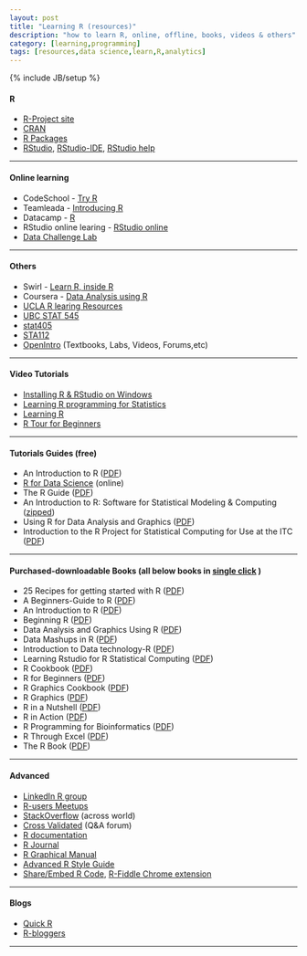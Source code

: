 ```yaml
---
layout: post
title: "Learning R (resources)"
description: "how to learn R, online, offline, books, videos & others"
category: [learning,programming]
tags: [resources,data science,learn,R,analytics]
---
```

{% include JB/setup %}


#### R
* [R-Project site](http://www.r-project.org/ "R-Project site")
* [CRAN](http://cran.us.r-project.org/ "Comprehensive R Archive Network")
* [R Packages](http://cran.r-project.org/web/packages/ "R package repository")
* [RStudio](http://www.rstudio.com/ "RStudio side"), [RStudio-IDE](http://www.rstudio.com/products/rstudio/ "RStudio IDE"), [RStudio help](https://support.rstudio.com/hc/en-us/categories/200035113-Documentation)

----------------------------

#### Online learning
* CodeSchool - [Try R](http://tryr.codeschool.com/)
* Teamleada - [Introducing R](https://www.teamleada.com/tutorials/introduction-to-statistical-programming-in-r "Introducing R")
* Datacamp - [R](https://www.datacamp.com/#/ "R-online coding")
* RStudio online learing - [RStudio online](http://www.rstudio.com/resources/training/online-learning/)
* [Data Challenge Lab](https://dcl-2017-04.github.io/curriculum/)

----------------------------

#### Others
* Swirl - [Learn R, inside R](http://swirlstats.com/ "Swirl Stats")
* Coursera - [Data Analysis using R](https://www.coursera.org/course/compdata "Data Science Course")
* [UCLA R learing Resources](http://www.ats.ucla.edu/stat/r/ "Institute for Digital Research and Education, UCLA")
* [UBC STAT 545](http://stat545.com/index.html "Data wrangling, exploration, and analysis with R")
* [stat405](http://stat405.had.co.nz/ "Introduction to Data Analysis")
* [STA112](http://www2.stat.duke.edu/courses/Fall17/sta112.01/)
* [OpenIntro](https://www.openintro.org "OpenIntro HomePage") (Textbooks, Labs, Videos, Forums,etc)

----------------------------

#### Video Tutorials
* [Installing R & RStudio on Windows](https://www.youtube.com/watch?v=MFfRQuQKGYg "Installing R & RStudio on Windows - 15 min")
* [Learning R programming for Statistics](https://www.youtube.com/watch?v=1jl9OKnjQHs&list=PL98A94C9CB45A5580 "Ed Boone Channel")
* [Learning R](https://www.youtube.com/watch?v=WJDrYUqNrHg&list=PL6FB1B1E94F292136 "GordonAnthonyDavis")
* [R Tour for Beginners](https://www.youtube.com/watch?v=Tbbvw_LDks4&list=PL0cNPtWZWKMRmB6D9QhUyR-gOHoD3qRxt "Revolutionary Analytics-Laura Suttle")

----------------------------

#### Tutorials Guides (free)
* An Introduction to R ([PDF](http://cran.r-project.org/doc/manuals/R-intro.pdf "An Introduction to R - W. N. Venables, D. M. Smith
and the R Core Team"))
* [R for Data Science](http://r4ds.had.co.nz/) (online)
* The R Guide ([PDF](http://cran.r-project.org/doc/contrib/Owen-TheRGuide.pdf "The R Guide "))
* An Introduction to R: Software for Statistical Modeling & Computing ([zipped](http://cran.r-project.org/doc/contrib/Kuhnert+Venables-R_Course_Notes.zip "zipped tutorials"))
* Using R for Data Analysis and Graphics ([PDF](http://cran.r-project.org/doc/contrib/usingR.pdf "Using R for Data Analysis and Graphics "))
* Introduction to the R Project for Statistical Computing for Use at the ITC ([PDF](http://cran.r-project.org/doc/contrib/Rossiter-RIntro-ITC.pdf "Introduction to the R Project for Statistical Computing for Use at the ITC "))

----------------------------

#### Purchased-downloadable Books (all below books in [single click](http://www.mediafire.com/?ny9w7sry2el2l "Purchase-Free R books") )

* 25 Recipes for getting started with R ([PDF](http://www.mediafire.com/view/rxvj6m9o9u9aceg/25_Recipes_for_getting_started_with_R.pdf))
* A Beginners-Guide to R ([PDF](http://www.mediafire.com/view/uc3tcqe92w1vbw2/A_Beginners-Guide_to_R.pdf))
* An Introduction to R ([PDF](http://www.mediafire.com/view/atszewcdzggtrxs/An_Introduction_to_R.pdf "Longhow Lam"))
* Beginning R ([PDF](http://www.mediafire.com/view/v97693whjk3hrjc/Beginning_R.pdf))
* Data Analysis and Graphics Using R ([PDF](http://www.mediafire.com/view/5x4zmenofftemw2/Data_Analysis_and_Graphics_Using_R.pdf))
* Data Mashups in R ([PDF](http://www.mediafire.com/view/l5801l1btqbu9nl/Data_Mashups_in_R.pdf))
* Introduction to Data technology-R ([PDF](http://www.mediafire.com/view/c8ixhkvj6ya25x6/Introduction_to_Data_technology-R.pdf))
* Learning Rstudio for R Statistical Computing ([PDF](http://www.mediafire.com/view/a9ytdzefu9vnk43/Learning_Rstudio_for_R_Statistical_Computing.pdf))
* R Cookbook ([PDF](http://www.mediafire.com/view/hzwi5xmqo1xqh15/R_Cookbook.pdf))
* R for Beginners ([PDF](http://www.mediafire.com/view/k4nij469w6jf6b1/R_for_Beginners.pdf))
* R Graphics Cookbook ([PDF](http://www.mediafire.com/view/1kjs61jw2s2zt41/R_Graphics_Cookbook.pdf))
* R Graphics ([PDF](http://www.mediafire.com/view/dx8pc11hqrlu7jn/R_Graphics.pdf))
* R in a Nutshell ([PDF](http://www.mediafire.com/view/m9wvs608lhvhyic/R_in_a_Nutshell.pdf))
* R in Action ([PDF](http://www.mediafire.com/view/3m4q651zbf1wq1q/R_in_Action.pdf))
* R Programming for Bioinformatics ([PDF](http://www.mediafire.com/view/7135zi8topml6t2/R_Programming_for_Bioinformatics.pdf)) 
* R Through Excel ([PDF](http://www.mediafire.com/view/sbg7b5a9xc97bta/R_Through_Excel.pdf))	
* The R Book ([PDF](http://www.mediafire.com/view/qbkparecj3bevsb/The_R_Book.pdf))

----------------------------

#### Advanced

* [LinkedIn R group](https://www.linkedin.com/grp/home?gid=77616 "R Group")
* [R-users Meetups](http://r-users-group.meetup.com/ "R user groups")
* [StackOverflow](http://stackoverflow.com/questions/tagged/r "Ask Questions") (across world)
* [Cross Validated](http://stats.stackexchange.com/ "Ask statistics Questions") (Q&A forum)
* [R documentation](http://www.rdocumentation.org/ "R documentation for packages")
* [R Journal](http://journal.r-project.org/ "R Journal")
* [R Graphical Manual](http://rgm3.lab.nig.ac.jp/RGM/top "R Graphical Manual")
* [Advanced R Style Guide](http://adv-r.had.co.nz/Style.html "R-Style Guide")
* [Share/Embed R Code](http://www.r-fiddle.org/#/), [R-Fiddle Chrome extension](https://chrome.google.com/webstore/detail/r-fiddle/mbpmpbhpfcnemgcplhimlolikbljnmig)

----------------------------

#### Blogs
* [Quick R](http://www.statmethods.net/ "Quick R")
* [R-bloggers](http://www.r-bloggers.com/ "R-Bloggers")

----------------------------
